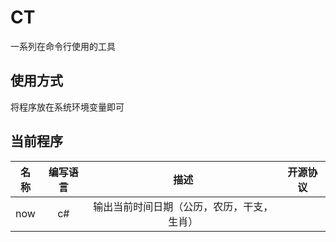 # CT

一系列在命令行使用的工具





## 使用方式

将程序放在系统环境变量即可





## 当前程序

| 名称 | 编写语言 |                    描述                    | 开源协议 |
| :--: | :------: | :----------------------------------------: | :------: |
| now  |    c#    | 输出当前时间日期（公历，农历，干支，生肖） |          |

